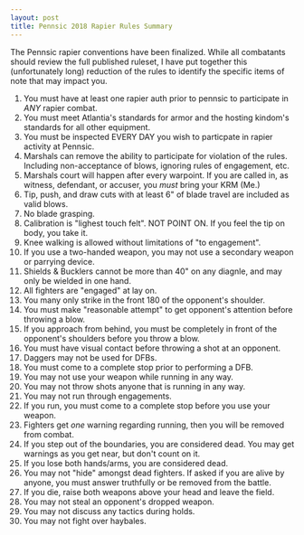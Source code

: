 ```yaml
---
layout: post
title: Pennsic 2018 Rapier Rules Summary
---
```



The Pennsic rapier conventions have been finalized.  While all combatants should review the full published ruleset, I have put together this (unfortunately long) reduction of the rules to identify the specific items of note that may impact you.

1. You must have at least one rapier auth prior to pennsic to participate in *ANY* rapier combat.
2. You must meet Atlantia's standards for armor and the hosting kindom's standards for all other equipment.
3. You must be inspected EVERY DAY you wish to particpate in rapier activity at Pennsic.
4. Marshals can remove the ability to participate for violation of the rules.  Including non-acceptance of blows, ignoring rules of engagement, etc.
5. Marshals court will happen after every warpoint.  If you are called in, as witness, defendant, or accuser, you *must* bring your KRM (Me.)
6. Tip, push, and draw cuts with at least 6" of blade travel are included as valid blows.
7. No blade grasping.
8. Calibration is "lighest touch felt".  NOT POINT ON.  If you feel the tip on body, you take it.
9. Knee walking is allowed without limitations of "to engagement".
10. If you use a two-handed weapon, you may not use a secondary weapon or parrying device.
11. Shields & Bucklers cannot be more than 40" on any diagnle, and may only be wielded in one hand.
12. All fighters are "engaged" at lay on.
13. You many only strike in the front 180 of the opponent's shoulder.
14.  You must make "reasonable attempt" to get opponent's attention before throwing a blow.
15. If you approach from behind, you must be completely in front of the opponent's shoulders before you throw a blow.
16. You must have visual contact before throwing a shot at an opponent.
17. Daggers may not be used for DFBs.
18. You must come to a complete stop prior to performing a DFB.
19. You may not use your weapon while running in any way.
20. You may not throw shots anyone that is running in any way.
21. You may not run through engagements.
22. If you run, you must come to a complete stop before you use your weapon.
23. Fighters get *one* warning regarding running, then you will be removed from combat.
24. If you step out of the boundaries, you are considered dead.  You may get warnings as you get near, but don't count on it.
25. If you lose both hands/arms, you are considered dead.
26. You may not "hide" amongst dead fighters.  If asked if you are alive by anyone, you must answer truthfully or be removed from the battle.
27. If you die, raise both weapons above your head and leave the field.
28. You may not steal an opponent's dropped weapon.
29. You may not discuss any tactics during holds.
30. You may not fight over haybales.
